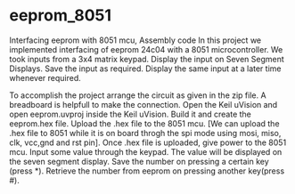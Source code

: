 # eeprom_8051
Interfacing eeprom with 8051 mcu, Assembly code
In this project we implemented interfacing of eeprom 24c04 with a 8051 microcontroller. We took inputs from a 3x4 matrix keypad. Display the input on Seven Segment Displays. Save the input as required. Display the same input at a later time whenever required.

To accomplish the project arrange the circuit as given in the zip file. A breadboard is helpfull to make the connection. Open the Keil uVision and open eeprom.uvproj inside the Keil uVision. Build it and create the eeprom.hex file. Upload the .hex file to the 8051 mcu. [We can upload the .hex file to 8051 while it is on board throgh the spi mode using mosi, miso, clk, vcc,gnd and rst pin]. Once .hex file is uploaded, give power to the 8051 mcu. Input some value through the keypad. The value will be displayed on the seven segment display. Save the number on pressing a certain key (press *). Retrieve the number from eeprom on pressing another key(press #). 
